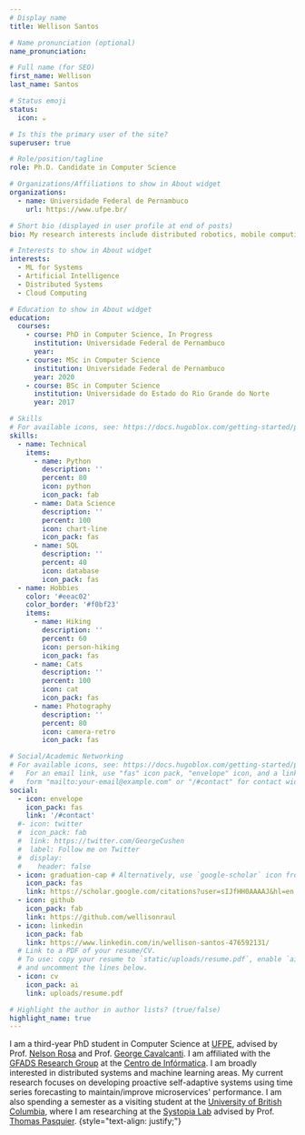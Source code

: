 ```yaml
---
# Display name
title: Wellison Santos

# Name pronunciation (optional)
name_pronunciation: 

# Full name (for SEO)
first_name: Wellison
last_name: Santos

# Status emoji
status:
  icon: ☕️

# Is this the primary user of the site?
superuser: true

# Role/position/tagline
role: Ph.D. Candidate in Computer Science

# Organizations/Affiliations to show in About widget
organizations:
  - name: Universidade Federal de Pernambuco
    url: https://www.ufpe.br/

# Short bio (displayed in user profile at end of posts)
bio: My research interests include distributed robotics, mobile computing and programmable matter.

# Interests to show in About widget
interests:
  - ML for Systems
  - Artificial Intelligence
  - Distributed Systems
  - Cloud Computing

# Education to show in About widget
education:
  courses:
    - course: PhD in Computer Science, In Progress
      institution: Universidade Federal de Pernambuco
      year:
    - course: MSc in Computer Science
      institution: Universidade Federal de Pernambuco
      year: 2020
    - course: BSc in Computer Science
      institution: Universidade do Estado do Rio Grande do Norte
      year: 2017

# Skills
# For available icons, see: https://docs.hugoblox.com/getting-started/page-builder/#icons
skills:
  - name: Technical
    items:
      - name: Python
        description: ''
        percent: 80
        icon: python
        icon_pack: fab
      - name: Data Science
        description: ''
        percent: 100
        icon: chart-line
        icon_pack: fas
      - name: SQL
        description: ''
        percent: 40
        icon: database
        icon_pack: fas
  - name: Hobbies
    color: '#eeac02'
    color_border: '#f0bf23'
    items:
      - name: Hiking
        description: ''
        percent: 60
        icon: person-hiking
        icon_pack: fas
      - name: Cats
        description: ''
        percent: 100
        icon: cat
        icon_pack: fas
      - name: Photography
        description: ''
        percent: 80
        icon: camera-retro
        icon_pack: fas

# Social/Academic Networking
# For available icons, see: https://docs.hugoblox.com/getting-started/page-builder/#icons
#   For an email link, use "fas" icon pack, "envelope" icon, and a link in the
#   form "mailto:your-email@example.com" or "/#contact" for contact widget.
social:
  - icon: envelope
    icon_pack: fas
    link: '/#contact'
  #- icon: twitter
  #  icon_pack: fab
  #  link: https://twitter.com/GeorgeCushen
  #  label: Follow me on Twitter
  #  display:
  #    header: false
  - icon: graduation-cap # Alternatively, use `google-scholar` icon from `ai` icon pack
    icon_pack: fas
    link: https://scholar.google.com/citations?user=sIJfHH0AAAAJ&hl=en
  - icon: github
    icon_pack: fab
    link: https://github.com/wellisonraul
  - icon: linkedin
    icon_pack: fab
    link: https://www.linkedin.com/in/wellison-santos-476592131/
  # Link to a PDF of your resume/CV.
  # To use: copy your resume to `static/uploads/resume.pdf`, enable `ai` icons in `params.yaml`,
  # and uncomment the lines below.
  - icon: cv
    icon_pack: ai
    link: uploads/resume.pdf

# Highlight the author in author lists? (true/false)
highlight_name: true
---
```


I am a third-year PhD student in Computer Science at [UFPE](https://www.ufpe.br/), advised by Prof. [Nelson Rosa](https://www.cin.ufpe.br/~nsr/) and Prof. [George Cavalcanti](https://darmiton.com/). I am affiliated with the [GFADS Research Group](https://sites.google.com/a/cin.ufpe.br/gfads/) at the [Centro de Infórmatica](https://portal.cin.ufpe.br/).  I am broadly interested in distributed systems and machine learning areas. My current research focuses on developing proactive self-adaptive systems using time series forecasting to maintain/improve microservices' performance.  I am also spending a semester as a visiting student at the [University of British Columbia](https://www.ubc.ca/), where I am researching at the [Systopia Lab]((https://systopia.cs.ubc.ca/)) advised by Prof. [Thomas Pasquier](https://tfjmp.org/). 
{style="text-align: justify;"}
